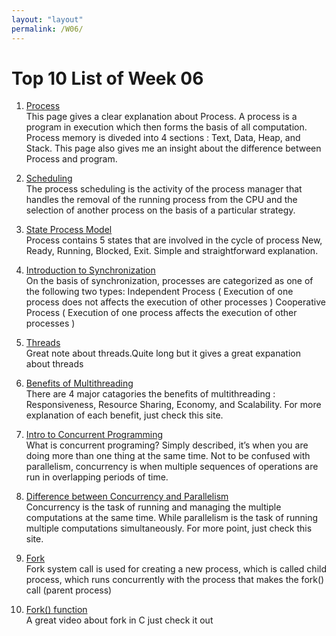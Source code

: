 ```yaml
---
layout: "layout"
permalink: /W06/
---
```


# Top 10 List of Week 06

1. [Process](https://www.studytonight.com/operating-system/operating-system-processes)<br>
This page gives a clear explanation about Process. A process is a program in execution which then forms the basis of all computation.
Process memory is diveded into 4 sections : Text, Data, Heap, and Stack. This page also gives me an insight about the difference between 
Process and program.

2. [Scheduling](https://www.tutorialspoint.com/operating_system/os_process_scheduling.htm)<br>
The process scheduling is the activity of the process manager that handles the removal of the running process from the CPU and 
the selection of another process on the basis of a particular strategy.

3. [State Process Model](https://t4tutorials.com/five-state-process-model-in-operating-systems/)<br>
Process contains 5 states that are involved in the cycle of process New, Ready, Running, Blocked, Exit. Simple and straightforward explanation.

4. [Introduction to Synchronization](https://www.geeksforgeeks.org/introduction-of-process-synchronization/)<br>
On the basis of synchronization, processes are categorized as one of the following two types:
Independent Process ( Execution of one process does not affects the execution of other processes ) 
Cooperative Process ( Execution of one process affects the execution of other processes ) 

5. [Threads](https://www.cs.uic.edu/~jbell/CourseNotes/OperatingSystems/4_Threads.html)<br>
Great note about threads.Quite long but it gives a great expanation about threads 

6. [Benefits of Multithreading](https://www.geeksforgeeks.org/benefits-of-multithreading-in-operating-system/)<br>
There are 4 major catagories the benefits of multithreading : Responsiveness, Resource Sharing, Economy, and Scalability. 
For more explanation of each benefit, just check this site. 

7. [Intro to Concurrent Programming](https://www.toptal.com/software/introduction-to-concurrent-programming)<br>
What is concurrent programing? Simply described, it’s when you are doing more than one thing at the same time. 
Not to be confused with parallelism, concurrency is when multiple sequences of operations are run in overlapping periods of time. 

8. [Difference between Concurrency and Parallelism](https://www.geeksforgeeks.org/difference-between-concurrency-and-parallelism/)<br>
Concurrency is the task of running and managing the multiple computations at the same time.
While parallelism is the task of running multiple computations simultaneously.
For more point, just check this site.

9. [Fork](https://www.geeksforgeeks.org/fork-system-call/)<br>
Fork system call is used for creating a new process, which is called child process, 
which runs concurrently with the process that makes the fork() call (parent process)

10. [Fork() function](https://youtu.be/cex9XrZCU14)<br>
A great video about fork in C just check it out

